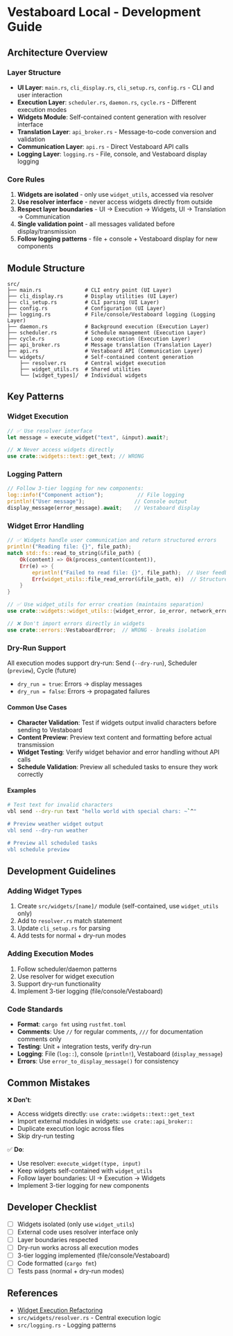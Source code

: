 # Vestaboard Local - Development Guide

## Architecture Overview

### Layer Structure
- **UI Layer**: `main.rs`, `cli_display.rs`, `cli_setup.rs`, `config.rs` - CLI and user interaction
- **Execution Layer**: `scheduler.rs`, `daemon.rs`, `cycle.rs` - Different execution modes
- **Widgets Module**: Self-contained content generation with resolver interface
- **Translation Layer**: `api_broker.rs` - Message-to-code conversion and validation
- **Communication Layer**: `api.rs` - Direct Vestaboard API calls
- **Logging Layer**: `logging.rs` - File, console, and Vestaboard display logging

### Core Rules
1. **Widgets are isolated** - only use `widget_utils`, accessed via resolver
2. **Use resolver interface** - never access widgets directly from outside
3. **Respect layer boundaries** - UI → Execution → Widgets, UI → Translation → Communication
4. **Single validation point** - all messages validated before display/transmission
5. **Follow logging patterns** - file + console + Vestaboard display for new components

## Module Structure

```
src/
├── main.rs              # CLI entry point (UI Layer)
├── cli_display.rs       # Display utilities (UI Layer)
├── cli_setup.rs         # CLI parsing (UI Layer)
├── config.rs            # Configuration (UI Layer)
├── logging.rs           # File/console/Vestaboard logging (Logging Layer)
├── daemon.rs            # Background execution (Execution Layer)
├── scheduler.rs         # Schedule management (Execution Layer)
├── cycle.rs             # Loop execution (Execution Layer)
├── api_broker.rs        # Message translation (Translation Layer)
├── api.rs               # Vestaboard API (Communication Layer)
└── widgets/             # Self-contained content generation
    ├── resolver.rs      # Central widget execution
    ├── widget_utils.rs  # Shared utilities
    └── [widget_types]/  # Individual widgets
```

## Key Patterns

### Widget Execution
```rust
// ✅ Use resolver interface
let message = execute_widget("text", &input).await?;

// ❌ Never access widgets directly
use crate::widgets::text::get_text; // WRONG
```

### Logging Pattern
```rust
// Follow 3-tier logging for new components:
log::info!("Component action");           // File logging
println!("User message");                // Console output
display_message(error_message).await;    // Vestaboard display
```

### Widget Error Handling
```rust
// ✅ Widgets handle user communication and return structured errors
println!("Reading file: {}", file_path);
match std::fs::read_to_string(&file_path) {
    Ok(content) => Ok(process_content(content)),
    Err(e) => {
        eprintln!("Failed to read file: {}", file_path);  // User feedback
        Err(widget_utils::file_read_error(&file_path, e))  // Structured error
    }
}

// ✅ Use widget_utils for error creation (maintains separation)
use crate::widgets::widget_utils::{widget_error, io_error, network_error};

// ❌ Don't import errors directly in widgets
use crate::errors::VestaboardError;  // WRONG - breaks isolation
```

### Dry-Run Support
All execution modes support dry-run: Send (`--dry-run`), Scheduler (`preview`), Cycle (future)
- `dry_run = true`: Errors → display messages
- `dry_run = false`: Errors → propagated failures

#### Common Use Cases
- **Character Validation**: Test if widgets output invalid characters before sending to Vestaboard
- **Content Preview**: Preview text content and formatting before actual transmission
- **Widget Testing**: Verify widget behavior and error handling without API calls
- **Schedule Validation**: Preview all scheduled tasks to ensure they work correctly

#### Examples
```bash
# Test text for invalid characters
vbl send --dry-run text "hello world with special chars: ~`^"

# Preview weather widget output
vbl send --dry-run weather

# Preview all scheduled tasks
vbl schedule preview
```

## Development Guidelines

### Adding Widget Types
1. Create `src/widgets/[name]/` module (self-contained, use `widget_utils` only)
2. Add to `resolver.rs` match statement
3. Update `cli_setup.rs` for parsing
4. Add tests for normal + dry-run modes

### Adding Execution Modes
1. Follow scheduler/daemon patterns
2. Use resolver for widget execution
3. Support dry-run functionality
4. Implement 3-tier logging (file/console/Vestaboard)

### Code Standards
- **Format**: `cargo fmt` using `rustfmt.toml`
- **Comments**: Use `//` for regular comments, `///` for documentation comments only
- **Testing**: Unit + integration tests, verify dry-run
- **Logging**: File (`log::`), console (`println!`), Vestaboard (`display_message`)
- **Errors**: Use `error_to_display_message()` for consistency

## Common Mistakes

❌ **Don't**:
- Access widgets directly: `use crate::widgets::text::get_text`
- Import external modules in widgets: `use crate::api_broker::`
- Duplicate execution logic across files
- Skip dry-run testing

✅ **Do**:
- Use resolver: `execute_widget(type, input)`
- Keep widgets self-contained with `widget_utils`
- Follow layer boundaries: UI → Execution → Widgets
- Implement 3-tier logging for new components

## Developer Checklist

- [ ] Widgets isolated (only use `widget_utils`)
- [ ] External code uses resolver interface only
- [ ] Layer boundaries respected
- [ ] Dry-run works across all execution modes
- [ ] 3-tier logging implemented (file/console/Vestaboard)
- [ ] Code formatted (`cargo fmt`)
- [ ] Tests pass (normal + dry-run modes)

## References
- [Widget Execution Refactoring](./20250719-widget-execution-refactoring.md)
- `src/widgets/resolver.rs` - Central execution logic
- `src/logging.rs` - Logging patterns
